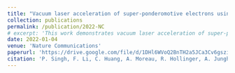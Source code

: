 ```yaml
---
title: "Vacuum laser acceleration of super-ponderomotive electrons using relativistic transparency injection"
collection: publications
permalink: /publication/2022-NC
# excerpt: 'This work demonstrates vacuum laser acceleration of super-ponderomotive electrons using relativistic transparency injection in thin plasma foils.'
date: 2022-01-04
venue: 'Nature Communications'
paperurl: 'https://drive.google.com/file/d/1DHl6WVoQ2BnTH2a5JCa3Cv6gsziU0XIw/view?usp=drive_link'
citation: 'P. Singh, F. Li, C. Huang, A. Moreau, R. Hollinger, A. Junghans, A. Favalli, C. Calvi, S. Wang, Y. Wang, H. Song, J. Rocca, R. Reinovsky, and S. Palaniyappan, Nature Communications 13, 54 (2022)'
---
```

